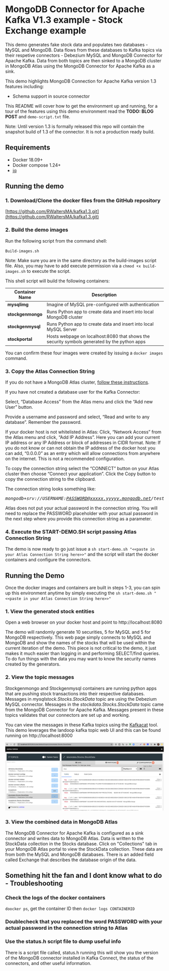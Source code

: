 # MongoDB Connector for Apache Kafka V1.3 example - Stock Exchange example

This demo generates fake stock data and populates two databases - MySQL and MongoDB.  Data flows from these databases to Kafka topics via their respetive connectors - Debezium MySQL and MongoDB Connector for Apache Kafka.  Data from both topics are then sinked to a MongoDB cluster in MongoDB Atlas using the MongoDB Connector for Apache Kafka as a sink.  

This demo highlights MongoDB Connection for Apache Kafka version 1.3 features including:
- Schema support in source connector

This README will cover how to get the environment up and running, for a tour of the features using this demo environment read the <B>TODO: BLOG POST</B> and `demo-script.txt` file.

Note: Until version 1.3 is formally released this repo will contain the snapshot build of 1.3 of the connector.  It is not a production ready build.

## Requirements
  - Docker 18.09+
  - Docker compose 1.24+
  - [jq](https://stedolan.github.io/jq/)

## Running the demo
### 1. Download/Clone the docker files from the GitHub repository

[https://github.com/RWaltersMA/kafka1.3.git](https://github.com/RWaltersMA/kafka1.3.git)

### 2. Build the demo images

Run the following script from the command shell:

`Build-images.sh`

Note: Make sure you are in the same directory as the build-images script file.  Also, you may have to add execute permission via a `chmod +x build-images.sh` to execute the script.

This shell script will build the following containers:

Container Name | Description
--------------- | -----------------
<B>mysqlimg</B> | Imagine of MySQL pre-configured with authentication
<B>stockgenmongo</B> | Runs Python app to create data and insert into local MongoDB cluster
<B>stockgenmysql</B> | Runs Python app to create data and insert into local MySQL Server
<B>stockportal</B> | Hosts webpage on localhost:8080 that shows the security symbols generated by the python apps

You can confirm these four images were created by issuing a `docker images` command.

### 3. Copy the Atlas Connection String

If you do not have a MongoDB Atlas cluster, [follow these instructions](https://docs.atlas.mongodb.com/getting-started/).

If you have not created a database user for the Kafka Connector:

Select, “Database Access” from the Atlas menu and click the “Add new User” button.  

Provide a username and password and select, “Read and write to any database”.  Remember the password.

If your docker host is not whitelisted in Atlas:
Click, “Network Access” from the Atlas menu and click, “Add IP Address”.  Here you can add your current IP address or any IP Address or block of addresses in CIDR format.  Note: If you do not know or can not obtain the IP address of the docker host you can add, “0.0.0.0” as an entry which will allow connections from anywhere on the internet.  This is not a recommended configuration.

To copy the connection string select the “CONNECT” button on your Atlas cluster then choose “Connect your application”.  Click the Copy button to copy the connection string to the clipboard.</p>

The connection string looks something like: 
<I><pre>mongodb+srv://USERNAME:PASSWORD@xxxxx.yyyyy.mongodb.net/test</pre></I>

Atlas does not put your actual password in the connection string.  You will need to replace the PASSWORD placeholder with your actual password in the next step where you provide this connection string as a parameter.

### 4. Execute the START-DEMO.SH script passing Atlas Connection String

The demo is now ready to go just issue a `sh start-demo.sh "<<paste in your Atlas Connection String here>>"` and the script will start the docker containers and configure the connectors.

## Running the Demo

Once the docker images and containers are built in steps 1-3, you can spin up this environment anytime by simply executing the `sh start-demo.sh "<<paste in your Atlas Connection String here>>"`

### 1. View the generated stock entities 

Open a web browser on your docker host and point to http://localhost:8080

The demo will randomly generate 10 securities, 5 for MySQL and 5 for MongoDB respectively.  This web page simply connects to MySQL and MongoDB and show the names of the stocks that will be used within the current iteration of the demo.  This piece is not critical to the demo, it just makes it much easier than logging in and performing SELECT/find queries.  To do fun things with the data you may want to know the security names created by the generators.

### 2. View the topic messages

Stockgenmongo and Stockgenmysql containers are running python apps that are pushing stock transactions into their respective databases.  Messages in <I>mysqlstock.Stocks.StockData</I> topic are using the Debezium MySQL connector.  Messages in the <I>stockdata.Stocks.StockData</I> topic came from the MongoDB Connector for Apache Kafka.  Messages present in these topics validates that our connectors are set up and working.

You can view the messages in these Kafka topics using the [Kafkacat](https://github.com/edenhill/kafkacat) tool.  This demo leverages the landoop kafka topic web UI and this can be found running on http://localhost:8000

![Landoop Kafka Topic](readme-images/LandoopUI.png)

### 3. View the combined data in MongoDB Atlas

The MongoDB Connector for Apache Kafka is configured as a sink connector and writes data to MongoDB Atlas.  Data is written to the StockData collection in the Stocks database.  Click on "Collections" tab in your MongoDB Atlas portal to view the StockData collection. These data are from both the MySQL and MongoDB databases.  There is an added field called Exchange that describes the database origin of the data.

## Something hit the fan and I dont know what to do - Troubleshooting

### Check the logs of the docker containers

`doocker ps`, get the container ID then `docker logs CONTAINERID`

### Doublecheck that you replaced the word PASSWORD with your actual password in the connection string to Atlas

### Use the status.h script file to dump useful info

There is a script file called, status.h running this will show you the version of the MongoDB connector installed in Kafka Connect, the status of the connectors, and other useful information.


